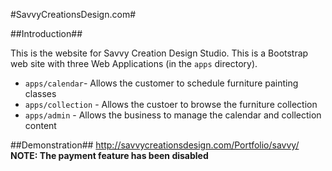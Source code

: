 #SavvyCreationsDesign.com#

##Introduction##

This is the website for Savvy Creation Design Studio.  This is a Bootstrap web site with three Web Applications (in the `apps` directory).
* `apps/calendar`- Allows the customer to schedule furniture painting classes
* `apps/collection` - Allows the custoer to browse the furniture collection
* `apps/admin` - Allows the business to manage the calendar and collection content

##Demonstration##
http://savvycreationsdesign.com/Portfolio/savvy/
**NOTE: The payment feature has been disabled**